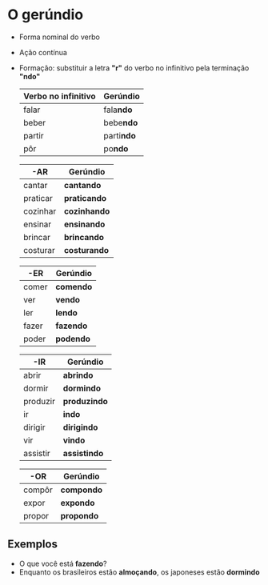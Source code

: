 # O gerúndio

* Forma nominal do verbo
* Ação contínua
* Formação: substituir a letra **"r"** do verbo no infinitivo pela terminação **"ndo"**

  | Verbo no infinitivo | Gerúndio |
  | -- | -- |
  | falar  | fala**ndo**  |
  | beber  | bebe**ndo**  |
  | partir | parti**ndo** |
  | pôr    | po**ndo**    |

  | -AR | Gerúndio |
  | -- | -- |
  | cantar    | **cantando**   |
  | praticar  | **praticando** |
  | cozinhar  | **cozinhando** |
  | ensinar   | **ensinando**  |
  | brincar   | **brincando**  |
  | costurar  | **costurando** |

  | -ER | Gerúndio |
  | -- | -- |
  | comer | **comendo** |
  | ver   | **vendo**   |
  | ler   | **lendo**   |
  | fazer | **fazendo** |
  | poder | **podendo** |

  | -IR | Gerúndio |
  | -- | -- |
  | abrir    | **abrindo**    |
  | dormir   | **dormindo**   |
  | produzir | **produzindo** |
  | ir       | **indo**       |
  | dirigir  | **dirigindo**  |
  | vir      | **vindo**      |
  | assistir | **assistindo** |

  | -OR | Gerúndio |
  | -- | -- |
  | compôr | **compondo** |
  | expor  | **expondo**  |
  | propor | **propondo** |

## Exemplos

* O que você está **fazendo**?
* Enquanto os brasileiros estão **almoçando**, os japoneses estão **dormindo**
